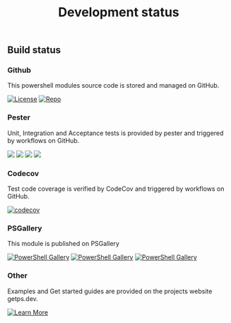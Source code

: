 ﻿---
id: devstatus
title: Development status
---

## Build status

### Github

This powershell modules source code is stored and managed on GitHub.

[![License](https://img.shields.io/github/license/hanpq/pstools.psscriptinfo)](https://github.com/hanpq/pstools.psscriptinfo/blob/main/LICENSE)
[![Repo](https://img.shields.io/badge/repo-pstools.psscriptinfo-success?logo=github)](https://github.com/hanpq/pstools.psscriptinfo)

### Pester

Unit, Integration and Acceptance tests is provided by pester and triggered by workflows on GitHub.

[![](https://github.com/hanpq/pstools.psscriptinfo/actions/workflows/pester_core_windows_codecov.yml/badge.svg?branch=main)](https://github.com/hanpq/pstools.psscriptinfo/actions/workflows/pester_core_windows_codecov.yml)
[![](https://github.com/hanpq/pstools.psscriptinfo/actions/workflows/pester_core_linux.yml/badge.svg?branch=main)](https://github.com/hanpq/pstools.psscriptinfo/actions/workflows/pester_core_linux.yml)
[![](https://github.com/hanpq/pstools.psscriptinfo/actions/workflows/pester_core_macos.yml/badge.svg?branch=main)](https://github.com/hanpq/pstools.psscriptinfo/actions/workflows/pester_core_macos.yml)
[![](https://github.com/hanpq/pstools.psscriptinfo/actions/workflows/pester_desktop_windows.yml/badge.svg?branch=main)](https://github.com/hanpq/pstools.psscriptinfo/actions/workflows/pester_desktop_windows.yml)
### Codecov

Test code coverage is verified by CodeCov and triggered by workflows on GitHub.

[![codecov](https://codecov.io/gh/hanpq/pstools.psscriptinfo/branch/main/graph/badge.svg)](https://codecov.io/gh/hanpq/pstools.psscriptinfo)

### PSGallery

This module is published on PSGallery

[![PowerShell Gallery](https://img.shields.io/powershellgallery/v/pstools.psscriptinfo?label=PSGallery)](https://www.powershellgallery.com/packages/pstools.psscriptinfo)
[![PowerShell Gallery](https://img.shields.io/powershellgallery/dt/pstools.psscriptinfo?label=PSGallery%20downloads)](https://www.powershellgallery.com/packages/pstools.psscriptinfo)
[![PowerShell Gallery](https://img.shields.io/powershellgallery/p/pstools.psscriptinfo)](https://www.powershellgallery.com/packages/pstools.psscriptinfo)

### Other

Examples and Get started guides are provided on the projects website getps.dev.

[![Learn More](https://img.shields.io/badge/Learn%20More-pstools.psscriptinfo-success)](https://getps.dev/modules/pstools.psscriptinfo/quickstart)

